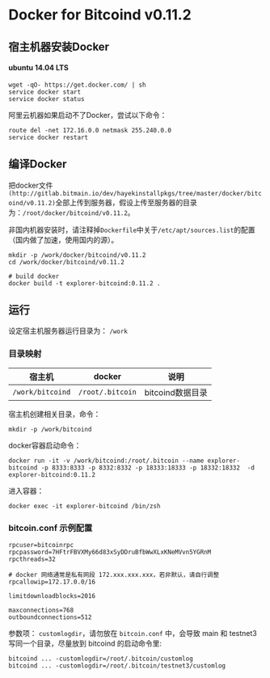 Docker for Bitcoind v0.11.2
======================

## 宿主机器安装Docker

#### ubuntu 14.04 LTS

```
wget -qO- https://get.docker.com/ | sh
service docker start
service docker status
```

阿里云机器如果启动不了Docker，尝试以下命令：

```
route del -net 172.16.0.0 netmask 255.240.0.0
service docker restart
```

## 编译Docker

把docker文件`(http://gitlab.bitmain.io/dev/hayekinstallpkgs/tree/master/docker/bitcoind/v0.11.2)`全部上传到服务器，假设上传至服务器的目录为：`/root/docker/bitcoind/v0.11.2`。

非国内机器安装时，请注释掉`Dockerfile`中关于`/etc/apt/sources.list`的配置（国内做了加速，使用国内的源）。

```
mkdir -p /work/docker/bitcoind/v0.11.2
cd /work/docker/bitcoind/v0.11.2

# build docker
docker build -t explorer-bitcoind:0.11.2 .
```

## 运行

设定宿主机服务器运行目录为： `/work`

### 目录映射

 宿主机 | docker | 说明 
 --------|------|-----------
`/work/bitcoind` | `/root/.bitcoin` | bitcoind数据目录

宿主机创建相关目录，命令：

```
mkdir -p /work/bitcoind
```

docker容器启动命令：

```
docker run -it -v /work/bitcoind:/root/.bitcoin --name explorer-bitcoind -p 8333:8333 -p 8332:8332 -p 18333:18333 -p 18332:18332  -d explorer-bitcoind:0.11.2
```

进入容器：

```
docker exec -it explorer-bitcoind /bin/zsh
```

### bitcoin.conf 示例配置

```
rpcuser=bitcoinrpc
rpcpassword=7HFtrFBVXMy66d83xSyDDruBfbWwXLxKNeMVvn5YGRnM
rpcthreads=32

# docker 网络通常是私有网段 172.xxx.xxx.xxx，若非默认，请自行调整
rpcallowip=172.17.0.0/16

limitdownloadblocks=2016

maxconnections=768
outboundconnections=512

```

参数项： `customlogdir`，请勿放在 `bitcoin.conf` 中，会导致 main 和 testnet3 写同一个目录，尽量放到 bitcoind 的启动命令里:

```
bitcoind ... -customlogdir=/root/.bitcoin/customlog
bitcoind ... -customlogdir=/root/.bitcoin/testnet3/customlog
```
